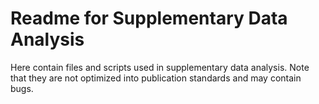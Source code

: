 # Readme for Supplementary Data Analysis

Here contain files and scripts used in supplementary data analysis. Note that they are not optimized into publication standards and may contain bugs.
